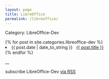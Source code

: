 ```yaml
---
layout: page
title: LibreOffice
permalink: /libreoffice/
---
```


Category: LibreOffice-Dev

<div id="archives">
{% for post in site.categories.libreoffice-dev %}
 <li><span>{{ post.date | date_to_string }}</span> &nbsp; <a href="{{ post.url }}">{{ post.title }}</a></li>
{% endfor %}
</div>

__

subscribe LibreOffice-Dev [via RSS][lo-feed]

[lo-feed]: https://bayramcicek.com.tr/lo-feed.xml